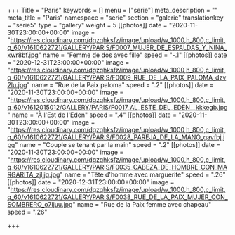 +++
Title = "Paris"
keywords = []
menu = ["serie"]
meta_description = ""
meta_title = "Paris"
namespace = "serie"
section = "galerie"
translationkey = "serie5"
type = "gallery"
weight = 5
[[photos]]
date = "2020-11-30T23:00:00+00:00"
image = "https://res.cloudinary.com/dgzqhksfz/image/upload/w_1000,h_800,c_limit,q_60/v1610622721/GALLERY/PARIS/F0007_MUJER_DE_ESPALDAS_Y_NINA_xwr8bf.jpg"
name = "Femme de dos avec fille"
speed = "-.1"
[[photos]]
date = "2020-12-31T23:00:00+00:00"
image = "https://res.cloudinary.com/dgzqhksfz/image/upload/w_1000,h_800,c_limit,q_60/v1610622721/GALLERY/PARIS/F0009_RUE_DE_LA_PAIX_PALOMA_dzv2lu.jpg"
name = "Rue de la Paix paloma"
speed = ".2"
[[photos]]
date = "2020-11-30T23:00:00+00:00"
image = "https://res.cloudinary.com/dgzqhksfz/image/upload/w_1000,h_800,c_limit,q_60/v1612015012/GALLERY/PARIS/F0017_AL_ESTE_DEL_EDEN__kkkegb.jpg"
name = "À l'Est de l'Eden"
speed = ".4"
[[photos]]
date = "2020-11-30T23:00:00+00:00"
image = "https://res.cloudinary.com/dgzqhksfz/image/upload/w_1000,h_800,c_limit,q_60/v1610622721/GALLERY/PARIS/F0028_PAREJA_DE_LA_MANO_gavfbj.jpg"
name = "Couple se tenant par la main"
speed = ".2"
[[photos]]
date = "2020-11-30T23:00:00+00:00"
image = "https://res.cloudinary.com/dgzqhksfz/image/upload/w_1000,h_800,c_limit,q_60/v1610622721/GALLERY/PARIS/F0035_CABEZA_DE_HOMBRE_CON_MARGARITA_zjljjq.jpg"
name = "Tête d'homme avec marguerite"
speed = ".26"
[[photos]]
date = "2020-12-31T23:00:00+00:00"
image = "https://res.cloudinary.com/dgzqhksfz/image/upload/w_1000,h_800,c_limit,q_60/v1610622721/GALLERY/PARIS/F0038_RUE_DE_LA_PAIX_MUJER_CON_SOMBRERO_o7ljuu.jpg"
name = "Rue de la Paix femme avec chapeau"
speed = ".26"

+++

